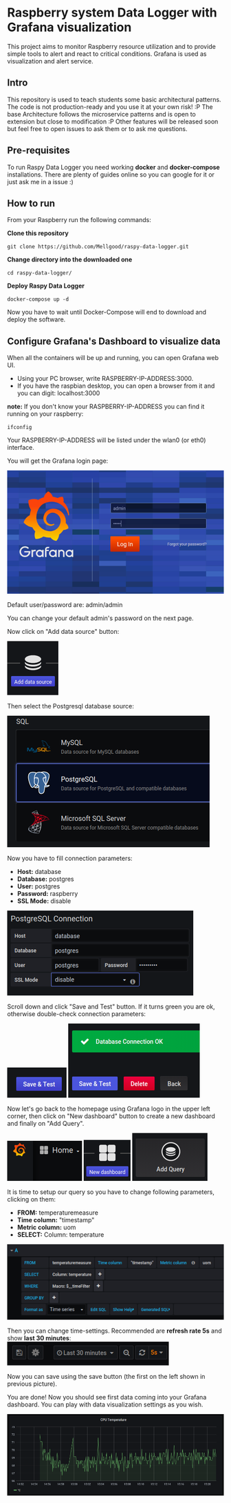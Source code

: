 # Raspberry system Data Logger with Grafana visualization
This project aims to monitor Raspberry resource utilization and to provide simple tools to alert and react to critical conditions.
Grafana is used as visualization and alert service.

## Intro
This repository is used to teach students some basic architectural patterns.
The code is not production-ready and you use it at your own risk! :P
The base Architecture follows the microservice patterns and is open to extension but close to modification :P
Other features will be released soon but feel free to open issues to ask them or to ask me questions.

## Pre-requisites
To run Raspy Data Logger you need working **docker** and **docker-compose** installations. 
There are plenty of guides online so you can google for it or just ask me in a issue :)

## How to run
From your Raspberry run the following commands: 

**Clone this repository**
```
git clone https://github.com/Mellgood/raspy-data-logger.git
```
**Change directory into the downloaded one**
```
cd raspy-data-logger/ 
```
**Deploy Raspy Data Logger**
```
docker-compose up -d
```

Now you have to wait until Docker-Compose will end to download and deploy the software.

## Configure Grafana's Dashboard to visualize data
When all the containers will be up and running, you can open Grafana web UI. 
* Using your PC browser, write RASPBERRY-IP-ADDRESS:3000.
* If you have the raspbian desktop, you can open a browser from it and you can digit: localhost:3000

**note:** If you don't know your RASPBERRY-IP-ADDRESS you can find it running on your raspberry:
```
ifconfig
```
Your RASPBERRY-IP-ADDRESS will be listed under the wlan0 (or eth0) interface.

You will get the Grafana login page:

![Gragana login UI](img/01_grafana-login.png)

Default user/password are: admin/admin

You can change your default admin's password on the next page.

Now click on "Add data source" button:

![Add data source](img/02_add-data-source.png)

Then select the Postgresql database source:

![PostgreSQL data source](img/03_select-postgresql.png)

Now you have to fill connection parameters:
* **Host:** database
* **Database:** postgres
* **User:** postgres
* **Password:** raspberry
* **SSL Mode:** disable

![Postgress connection data](img/04_insert-pg-data.png)

Scroll down and click "Save and Test" button. If it turns green you are ok, otherwise double-check connection parameters:

![Save and test](img/06_save-and-test.png)
![Check resoult Green](img/07_check-results.png)

Now let's go back to the homepage using Grafana logo in the upper left corner, then click on "New dashboard" button to
create a new dashboard and finally on "Add Query".

![Grafana logo](img/08_go-back-home.png)
![New dashboard](img/09_new-dashboard.png)
![AAAAAAAAAA](img/10_add-query.png)

It is time to setup our query so you have to change following parameters, clicking on them:
* **FROM:** temperaturemeasure
* **Time column:** "timestamp"
* **Metric column:** uom
* **SELECT:** Column: temperature

![AAAAAAAAAA](img/11_fill-query.png)

Then you can change time-settings. Recommended are **refresh rate 5s** and show **last 30 minutes**:
![Time settings](img/12_time-settings-and-save-dashboard.png)

Now you can save using the save button (the first on the left shown in previous picture).

You are done! Now you should see first data coming into your Grafana dashboard.
You can play with data visualization settings as you wish.

![AAAAAAAAAA](img/13_CPU-temperature-graph.png)













